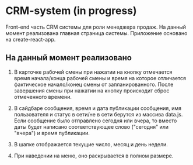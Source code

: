 # CRM-system (in progress)

Front-end часть CRM системы для роли менеджера продаж. На данный момент реализована главная страница системы. Приложение основано на create-react-app.

## На данный момент реализовано

1. В карточке рабочей смены при нажатии на кнопку отмечается время начала/конца рабочей смены и время на которое отличается фактическое начало/конец смены от запланированного. После завершения смены при нажатии на кнопку происходит сброс отмеченного времени.

2. В сайдбаре сообщения, время и дата публикации сообщения, имя пользователя и статус в сети/не в сети берутся из массива data.js. Если сообщение было отправлено сегодня или вчера, то вместо даты будет написано соответствующее слово ("сегодня" или "вчера") и время публикации.

3. В шапке отображается текущие число, месяц и день недели.

4. При наведении на меню, оно раскрывается в полном размере.